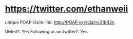 # https://twitter.com/ethanweii

unique POAP claim link: 
http://POAP.xyz/claim/31b43n

DMed?: Yes
Following us on twitter?: Yes